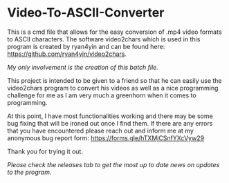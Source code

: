 # Video-To-ASCII-Converter
This is a cmd file that allows for the easy conversion of .mp4 video formats to ASCII characters.
The software video2chars which is used in this program is created by ryan4yin and can be found here: https://github.com/ryan4yin/video2chars.

*My only involvement is the creation of this batch file.*

This project is intended to be given to a friend so that he can easily use the video2chars program to convert his videos as well as a nice programming challenge for me as I am very much a greenhorn when it comes to programming.

At this point, I have most functionalities working and there may be some bug fixing that will be ironed out once I find them.
If there are any errors that you have encountered please reach out and inform me at my anonymous bug report form: https://forms.gle/hTXMjCSnfYXcVyw29

Thank you for trying it out.

*Please check the releases tab to get the most up to date news on updates to the program.*
